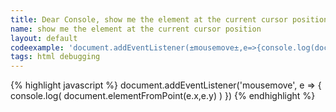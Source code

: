 ```yaml
---
title: Dear Console, show me the element at the current cursor position
name: show me the element at the current cursor position
layout: default
codeexample: 'document.addEventListener(±mousemove±,e=>{console.log(document.elementFromPoint(e.x,e.y))})'
tags: html debugging
---
```


{% highlight javascript %}
document.addEventListener('mousemove', e => {
    console.log(
        document.elementFromPoint(e.x,e.y)
    )
})
{% endhighlight %}
